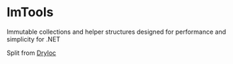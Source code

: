 # ImTools

Immutable collections and helper structures designed for performance and simplicity for .NET

Split from [DryIoc](https://bitbucket.org/dadhi/dryioc)
